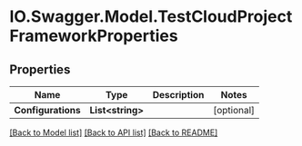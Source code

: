 # IO.Swagger.Model.TestCloudProjectFrameworkProperties
## Properties

Name | Type | Description | Notes
------------ | ------------- | ------------- | -------------
**Configurations** | **List&lt;string&gt;** |  | [optional] 

[[Back to Model list]](../README.md#documentation-for-models) [[Back to API list]](../README.md#documentation-for-api-endpoints) [[Back to README]](../README.md)

